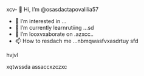 xcv- 👋 Hi, I’m @osasdactapovalilia57
- 👀 I’m interested in ...
- 🌱 I’m currently learnrutiing ...sd
- 💞️ I’m looxvxaborate on .azxcc..
- 📫 How to resdach me ...nbmqwasfvxasdrtuy
sfd
<!---
ostapovalilia57/ostapovalilia57 is a ✨ special ✨ repository because its `README.md` (thxis file) appears on your GitHub profile.sadads
You can clickcnmb the Preview link to take a look at your changes.
--->hvjvl
xqtwssda
assaccxzczxc
